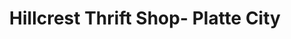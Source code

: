 ---
title: "Hillcrest Thrift Shop- Platte City"
url: /platte-city/hillcrest-thrift-shop-platte-city/
shop: Gebrauchtwaren
---